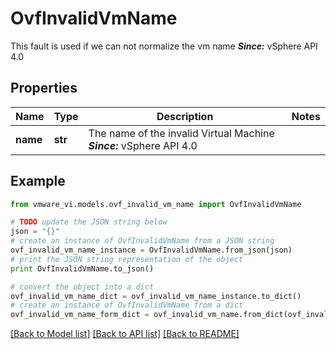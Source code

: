# OvfInvalidVmName

This fault is used if we can not normalize the vm name  ***Since:*** vSphere API 4.0 

## Properties
Name | Type | Description | Notes
------------ | ------------- | ------------- | -------------
**name** | **str** | The name of the invalid Virtual Machine  ***Since:*** vSphere API 4.0  | 

## Example

```python
from vmware_vi.models.ovf_invalid_vm_name import OvfInvalidVmName

# TODO update the JSON string below
json = "{}"
# create an instance of OvfInvalidVmName from a JSON string
ovf_invalid_vm_name_instance = OvfInvalidVmName.from_json(json)
# print the JSON string representation of the object
print OvfInvalidVmName.to_json()

# convert the object into a dict
ovf_invalid_vm_name_dict = ovf_invalid_vm_name_instance.to_dict()
# create an instance of OvfInvalidVmName from a dict
ovf_invalid_vm_name_form_dict = ovf_invalid_vm_name.from_dict(ovf_invalid_vm_name_dict)
```
[[Back to Model list]](../README.md#documentation-for-models) [[Back to API list]](../README.md#documentation-for-api-endpoints) [[Back to README]](../README.md)


